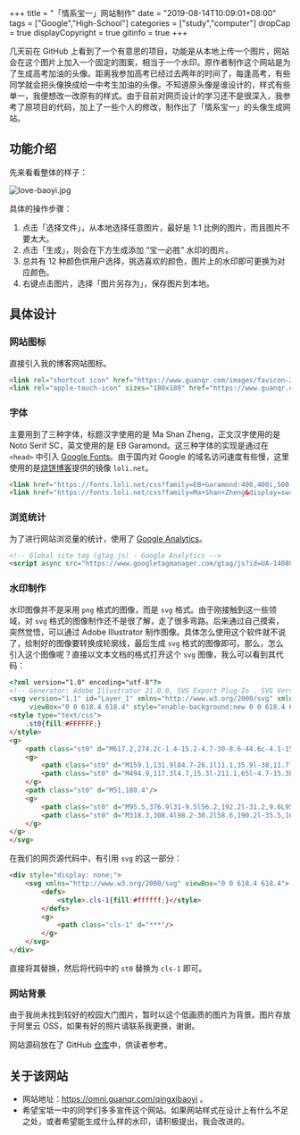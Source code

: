 +++
title = "「情系宝一」网站制作"
date = "2019-08-14T10:09:01+08:00"
tags = ["Google","High-School"]
categories = ["study","computer"]
dropCap = true
displayCopyright = true
gitinfo = true
+++

几天前在 GitHub 上看到了一个有意思的项目，功能是从本地上传一个图片，网站会在这个图片上加入一个固定的图案，相当于一个水印。原作者制作这个网站是为了生成高考加油的头像。距离我参加高考已经过去两年的时间了，每逢高考，有些同学就会把头像换成给一中考生加油的头像。不知道原头像是谁设计的，样式有些单一，我便想改一改原有的样式。由于目前对网页设计的学习还不是很深入，我参考了原项目的代码，加上了一些个人的修改，制作出了「情系宝一」的头像生成网站。

## 功能介绍

先来看看整体的样子：

![love-baoyi.jpg](/images/love-baoyi.jpg "网站外观")

具体的操作步骤：

1. 点击「选择文件」，从本地选择任意图片，最好是 1:1 比例的图片，而且图片不要太大。
2. 点击「生成」，则会在下方生成添加 “宝一必胜” 水印的图片。
3. 总共有 12 种颜色供用户选择，挑选喜欢的颜色，图片上的水印即可更换为对应颜色。
4. 右键点击图片，选择「图片另存为」，保存图片到本地。

## 具体设计

### 网站图标

直接引入我的博客网站图标。

```html
<link rel="shortcut icon" href="https://www.guanqr.com/images/favicon-200x200.png">
<link rel="apple-touch-icon" sizes="180x180" href="https://www.guanqr.com/images/apple-touch-icon.png">
```

### 字体

主要用到了三种字体，标题汉字使用的是 Ma Shan Zheng，正文汉字使用的是 Noto Serif SC，英文使用的是 EB Garamond。这三种字体的实现是通过在 `<head>` 中引入 [Google Fonts](https://fonts.google.com/)。由于国内对 Google 的域名访问速度有些慢，这里使用的是[烧饼博客](https://sb.sb/)提供的镜像 `loli.net`。

```html
<link href="https://fonts.loli.net/css?family=EB+Garamond:400,400i,500,700,700i|Noto+Serif+SC:400,500,700&display=swap&subset=chinese-simplified" rel="stylesheet">
<link href="https://fonts.loli.net/css?family=Ma+Shan+Zheng&display=swap&subset=chinese-simplified" rel="stylesheet">
```

### 浏览统计

为了进行网站浏览量的统计，使用了 [Google Analytics](https://analytics.google.com/analytics/web/)。

```html
<!-- Global site tag (gtag.js) - Google Analytics -->
<script async src="https://www.googletagmanager.com/gtag/js?id=UA-140800645-1"></script>
```

### 水印制作

水印图像并不是采用 `png` 格式的图像，而是 `svg` 格式。由于刚接触到这一些领域，对 `svg` 格式的图像制作还不是很了解，走了很多弯路。后来通过自己摸索，突然觉悟，可以通过 Adobe Illustrator 制作图像。具体怎么使用这个软件就不说了，绘制好的图像要转换成轮廓线，最后生成 `svg` 格式的图像即可。那么，怎么引入这个图像呢？直接以文本文档的格式打开这个 `svg` 图像，我么可以看到其代码：

```html
<?xml version="1.0" encoding="utf-8"?>
<!-- Generator: Adobe Illustrator 21.0.0, SVG Export Plug-In . SVG Version: 6.00 Build 0)  -->
<svg version="1.1" id="Layer_1" xmlns="http://www.w3.org/2000/svg" xmlns:xlink="http://www.w3.org/1999/xlink" x="0px" y="0px"
	 viewBox="0 0 618.4 618.4" style="enable-background:new 0 0 618.4 618.4;" xml:space="preserve">
<style type="text/css">
	.st0{fill:#FFFFFF;}
</style>
<g>
	<path class="st0" d="M617.2,274.2c-1.4-15.2-4.7-30-8.6-44.6c-4.1-15.3-9.1-30.5-16.6-44.7c-4.6-8.7-6.7-18.4-12.2-26.6c-8.4-12.6-15.9-25.9-26.1-37.2c-5.7-6.3-9.8-13.8-15.8-19.9c-7.7-7.9-16.1-15-23.8-22.7c-6-6-12.7-11.1-19.2-16.4c-7.1-5.8-15.6-9.5-23-14.9c-11.3-8.2-24.3-13.6-36.6-20.1c-9.2-4.9-19.3-6.6-28.9-10c-7.3-2.6-14.6-5.2-22.2-7c-11.8-2.7-23.5-5.8-35.5-6.6c-9.1-0.6-17.7-3.8-26.8-3.5c-8.4,0.3-16.9,0.4-25.3-0.1c-7.9-0.4-15.2,2.8-22.9,3c-13,0.3-25.6,3.6-38,6.6c-14.1,3.4-27.7,9-41.7,12.9c-3.9,1.1-6.9,3.3-10.4,4.7c-5.9,2.5-11.7,5.4-17.4,8.4c-8.8,4.6-17.5,9.3-25.6,15.2c-7.1,5.1-15.1,8.8-21.7,14.8c-5.7,5.2-11.7,10-17.2,15.5C96.5,86.4,90,90.5,85,96.2c-6.3,7.2-12.8,14.3-18.6,21.9s-12,14.8-16.9,22.8c-6.6,10.9-13.6,21.5-18.7,33.4c-8.3,19.4-17,38.7-22.3,59.2s-9.1,41-8.4,62.2c0.1,4.8,0,9.7,0,16.8c0.6,11.7-0.6,25.7,1.8,39.8c2.8,16.4,6.1,32.6,11,48.5c5,16.2,12.5,31.4,19.1,46.9c5.8,13.5,14.2,25.2,22.1,37.3c4.3,6.7,10.3,12.3,14.5,18.9c4.3,6.8,10.3,12,15.1,18.3c3.7,4.8,9,8.5,13.6,12.6c6.9,6.1,13.5,12.7,20.8,18.3c11.8,9,24.4,16.7,37,24.5c19.8,12.3,41.3,20.7,63.4,27.4c13.6,4.1,27.6,7.7,41.9,9.4c12,1.5,23.8,4.8,36.2,3.9c7.3-0.5,14.7-0.1,22-0.1c10.1-0.1,20.1,0.2,30.1-1.9c15-3.1,30.1-5.5,44.8-9.7c10.2-2.9,20.1-6.5,30.1-9.7c13.5-4.3,25.8-11.5,38-18.6c11.3-6.6,22.4-13.6,33.1-21.1c11.9-8.3,22-18.7,32.5-28.5c8.2-7.6,15.8-16,22.5-25c6.1-8.3,12.6-16.3,18.6-24.7c9.4-13.3,16.4-27.8,23.1-42.6c6.5-14.3,12-29.1,16.5-44.2c5.4-18.4,9.7-37.4,10.1-56.7C618.3,315.1,619.1,294.7,617.2,274.2z M608,321.7c-0.9,19.3-3.6,38.4-8.2,57.2c-3,12.3-7.5,24.2-11.6,36.1c-0.2,0.7-0.2,1.4-0.8,1.9c-0.1,0.4-0.3,0.9-0.6,1.3c0,0,0,0,0,0c-2.2,6.5-5.2,12.7-7.3,19.3c-0.3,0.9-0.7,1.6-1.3,2.1c0.1,0.9-0.7,1.7-1.1,2.5c-5.7,11.4-12.9,21.9-19.8,32.6c-11.7,18.3-25.6,35.1-41.4,50c-16.4,15.4-34,29.2-53.6,40.5c-23,13.2-46.5,24.6-72.4,31c-15,3.8-30.2,6.9-45.5,9.2c-11.2,1.6-22.4,1.5-33.6,1.9c-21.7,0.8-42.9-2.1-64.2-6.5c-9.9-2-19.5-4.9-29.5-6.9c-8.3-1.7-16.2-5.7-24.1-9.2c-9.6-4.3-19-9-28.4-13.7c-0.3-0.1-0.6-0.3-0.9-0.5c-0.7-0.1-1.3-0.4-1.9-0.7c-0.9-0.3-1.8-0.7-2.6-1.1c-0.8-0.4-1.6-0.9-2.3-1.4c-0.2-0.1-0.4-0.2-0.6-0.4c-0.2-0.1-0.4-0.2-0.6-0.3c-0.3-0.2-0.7-0.3-0.3-0.2c0,0-0.1,0-0.1-0.1c-0.7-0.3-1.3-0.7-1.8-1.2c-0.1-0.1-0.2-0.2-0.3-0.3c-0.6-0.4-1.2-0.9-1.7-1.5c-3.1-1.8-5.7-4.2-8.6-6c-12.9-8.1-24.5-17.9-35.6-28.5c-7.9-7.6-16-15-23.4-23.2c-11.1-12.4-20.5-26-29.3-40.1c-6.3-10.1-12.7-20.1-17.1-31.2c-5.9-14.9-11.9-29.7-16.6-45c-4-13.4-6.9-27.1-8.7-41c-2.5-19.1-3.4-38.5-1.6-57.9c0.9-9.5,1.5-19,3.3-28.3c2.5-13.4,4.5-26.8,9.6-39.6c1.5-3.6,2-7.7,4-11.6c0.4-1.7,1.1-3.2,1.5-4.9c0.6-2.3,1.3-4.5,2.2-6.7c0.1-0.3,0.3-0.6,0.5-1c0.1-0.4,0.3-0.8,0.5-1.2c1.8-3.1,1.9-7.1,3.7-10.3c0-0.1,0-0.1,0-0.2c-0.1-0.1-0.1-0.1-0.1-0.2c7.6-16.9,16.9-33,27.7-48c9.2-13.2,19.5-25.6,30.9-37C110.4,86,126.8,71.8,145,60c10.4-6.6,21.1-12.6,32.2-18c13.6-7,27.8-12.7,42.5-16.9c12.4-3.5,24.8-6.4,37.4-9.1c8.6-1.8,17.3-1.6,25.8-3c10.4-1.7,20.7-1.9,31.1-1.8c13.2,0.1,26.2,2,39.2,3.9c21.7,3.2,43.1,8.6,63.7,16.1c15.7,5.7,30.3,13.8,44.7,22.4c8.2,4.9,16.2,10,24,15.5c9.3,6.7,18.2,14.1,26.5,22c5.7,5.4,11.2,10.9,16.8,16.4c4.4,4.3,8,9.1,11.9,13.8c7.7,9.3,14.4,19.3,21.1,29.4c7.4,11.2,14.4,22.8,19.5,35.3c6.1,15,12.3,30,16.3,45.7c3.8,14.9,7.4,30,8.7,45.6C607.4,291.9,608.7,306.8,608,321.7z"/>
	<g>
		<path class="st0" d="M159.1,131.9l84.7-26.1l11.1,35.9l-38,11.7l-6.3-20.4L77.9,173.8l6.3,20.4l-37.3,11.5l-11.1-35.9l84.7-26.1l-1.9-6.3l38.6-11.9L159.1,131.9z M277.3,278.4l19.5-6l4.8,15.5l-211.1,65l-4.8-15.5l86.9-26.8l-14.2-46l-86.9,26.8l-4.8-15.5l86.9-26.8l-12.6-40.9L54.2,235l-4.7-15.3l211.1-65l4.7,15.3l-86.9,26.8l12.6,40.9l86.9-26.8l4.8,15.5l-86.9,26.8l14.2,46l33.2-10.2l-10-32.6l34.1-10.5L277.3,278.4z"/>
		<path class="st0" d="M494.9,117.3l4.7,15.3l-211.1,65l-4.7-15.3L494.9,117.3z"/>
	</g>
	<path class="st0" d="M51,180.4"/>
	<g>
		<path class="st0" d="M95.5,376.9l31-9.5l56.2,192.2l-31.2,9.6L95.5,376.9z M273.2,514l-4.1-16.4l-80.6,24.8l-48.9-159l31-9.5l44.2,143.5l50.5-15.6l-35.6-146.1l29-8.9l35.9,146.1l9.4-2.9l4.8,15.5l-10.3,3.2l8,32.2l-105.1,32.4l-4.8-15.5L273.2,514zM256.7,466l-30.3,9.3l-45.7-124.6l30.1-9.3L256.7,466z M361.8,504.5l-30.5,9.4l-61.6-190.5l30.3-9.3L361.8,504.5z"/>
		<path class="st0" d="M318.3,308.4l98.2-30.2l58.6,190.2l-35.5,10.9l-19.3-62.7l-27.2,8.4l19.3,62.7l-35.5,10.9L318.3,308.4zM371,353.4l27.2-8.4l-12.4-40.4l-27.2,8.4L371,353.4z M388.3,409.5l27.2-8.4l-12.6-40.9l-27.2,8.4L388.3,409.5z M487.8,354.8L467,287.2l-37.5,11.5l-7.1-23.1l27.2-8.4l2.3,7.6l10.3-3.2l-2.3-7.6l33.7-10.4l2.4,7.6l34.1-10.5l4.8,15.5l-34.1,10.5l20.8,67.6l34.1-10.5l4.8,15.5l-34.1,10.5l21.1,68.5l34.1-10.5l4.8,15.5l-104,32l-4.8-15.5l36.2-11.1l-21.1-68.5l-36.2,11.1l-4.8-15.5L487.8,354.8z"/>
	</g>
</g>
</svg>
```

在我们的网页源代码中，有引用 `svg` 的这一部分：

```html
<div style="display: none;">
	<svg xmlns="http://www.w3.org/2000/svg" viewBox="0 0 618.4 618.4">
		<defs>
			<style>.cls-1{fill:#ffffff;}</style>
		</defs>
		<g>
			<path class="cls-1" d="***"/>
		</g>
	</svg>
</div>
```

直接将其替换，然后将代码中的 `st0` 替换为 `cls-1` 即可。

### 网站背景

由于我尚未找到较好的校园大门图片，暂时以这个低画质的图片为背景。图片存放于阿里云 OSS，如果有好的照片请联系我更换，谢谢。

网站源码放在了 GitHub [仓库](https://github.com/omniversemind/qingxibaoyi)中，供读者参考。

## 关于该网站

+ 网站地址：<https://omni.guanqr.com/qingxibaoyi> 。
+ 希望宝坻一中的同学们多多宣传这个网站。如果网站样式在设计上有什么不足之处，或者希望能生成什么样的水印，请积极提出，我会改进的。